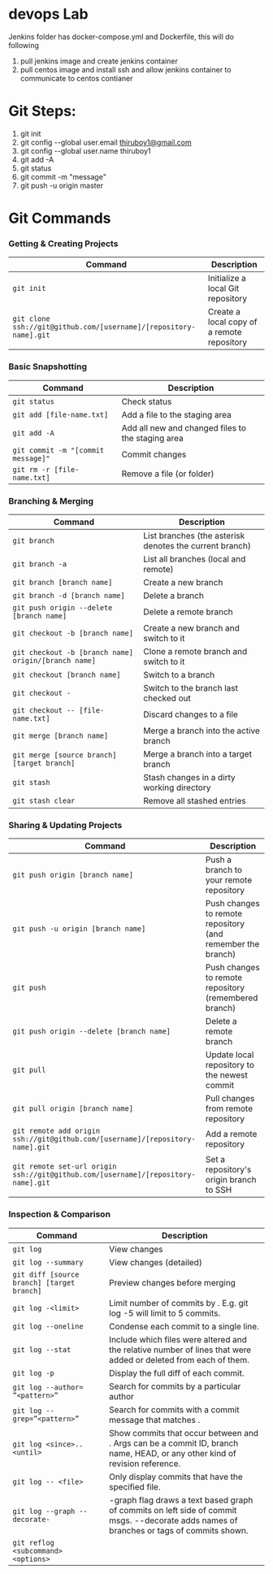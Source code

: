 # devops Lab 

Jenkins folder has docker-compose.yml and Dockerfile, this will do following  
  1) pull jenkins image and create jenkins container 
  2) pull centos image and install ssh and allow jenkins container to communicate to centos contianer

# Git Steps:
  1) git init
  2) git config --global user.email thiruboy1@gmail.com
  3) git config --global user.name thiruboy1
  4) git add -A
  5) git status
  6) git commit -m "message"
  7) git push -u origin master

# Git Commands


### Getting & Creating Projects

| Command | Description |
| ------- | ----------- |
| `git init` | Initialize a local Git repository |
| `git clone ssh://git@github.com/[username]/[repository-name].git` | Create a local copy of a remote repository |

### Basic Snapshotting

| Command | Description |
| ------- | ----------- |
| `git status` | Check status |
| `git add [file-name.txt]` | Add a file to the staging area |
| `git add -A` | Add all new and changed files to the staging area |
| `git commit -m "[commit message]"` | Commit changes |
| `git rm -r [file-name.txt]` | Remove a file (or folder) |

### Branching & Merging

| Command | Description |
| ------- | ----------- |
| `git branch` | List branches (the asterisk denotes the current branch) |
| `git branch -a` | List all branches (local and remote) |
| `git branch [branch name]` | Create a new branch |
| `git branch -d [branch name]` | Delete a branch |
| `git push origin --delete [branch name]` | Delete a remote branch |
| `git checkout -b [branch name]` | Create a new branch and switch to it |
| `git checkout -b [branch name] origin/[branch name]` | Clone a remote branch and switch to it |
| `git checkout [branch name]` | Switch to a branch |
| `git checkout -` | Switch to the branch last checked out |
| `git checkout -- [file-name.txt]` | Discard changes to a file |
| `git merge [branch name]` | Merge a branch into the active branch |
| `git merge [source branch] [target branch]` | Merge a branch into a target branch |
| `git stash` | Stash changes in a dirty working directory |
| `git stash clear` | Remove all stashed entries |

### Sharing & Updating Projects

| Command | Description |
| ------- | ----------- |
| `git push origin [branch name]` | Push a branch to your remote repository |
| `git push -u origin [branch name]` | Push changes to remote repository (and remember the branch) |
| `git push` | Push changes to remote repository (remembered branch) |
| `git push origin --delete [branch name]` | Delete a remote branch |
| `git pull` | Update local repository to the newest commit |
| `git pull origin [branch name]` | Pull changes from remote repository |
| `git remote add origin ssh://git@github.com/[username]/[repository-name].git` | Add a remote repository |
| `git remote set-url origin ssh://git@github.com/[username]/[repository-name].git` | Set a repository's origin branch to SSH |

### Inspection & Comparison

| Command | Description |
| ------- | ----------- |
| `git log` | View changes |
| `git log --summary` | View changes (detailed) |
| `git diff [source branch] [target branch] ` | Preview changes before merging |
| `git log -<limit> ` | Limit number of commits by <limit>. E.g. git log -5 will limit to 5 commits.|
| `git log --oneline ` |Condense each commit to a single line.|
| `git log --stat ` |Include which files were altered and the relative number of lines that were added or deleted from each of them.|
| `git log -p ` | Display the full diff of each commit.|
| `git log --author= ”<pattern>” ` |Search for commits by a particular author | 
| `git log --grep=”<pattern>” `|Search for commits with a commit message that matches <pattern>.
| `git log <since>..<until> `|Show commits that occur between <since> and <until>. Args can be a commit ID, branch name, HEAD, or any other kind of revision reference.|
| `git log -- <file> `|Only display commits that have the specified file.
| `git log --graph --decorate- `|-graph flag draws a text based graph of commits on left side of commit msgs. --decorate adds names of branches or tags of commits shown.|
| `git reflog <subcommand> <options> `|
